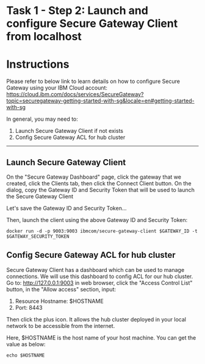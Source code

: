 # Task 1 - Step 2: Launch and configure Secure Gateway Client from localhost

Instructions
============

Please refer to below link to learn details on how to configure Secure Gateway using your IBM Cloud account:
https://cloud.ibm.com/docs/services/SecureGateway?topic=securegateway-getting-started-with-sg&locale=en#getting-started-with-sg

In general, you may need to:

1) Launch Secure Gateway Client if not exists
2) Config Secure Gateway ACL for hub cluster

---

## Launch Secure Gateway Client

On the "Secure Gateway Dashboard" page, click the gateway that we created, click the Clients tab, then click the Connect Client button. On the dialog, copy the Gateway ID and Security Token that will be used to launch the Secure Gateway Client

Let's save the Gateway ID and Security Token...

<!--
var::set-required "Gateway ID" "GATEWAY_ID"
var::set-required "Security Token" "GATEWAY_SECURITY_TOKEN"
var::save "GATEWAY_ID"
var::save "GATEWAY_SECURITY_TOKEN"
-->

Then, launch the client using the above Gateway ID and Security Token:

```shell
docker run -d -p 9003:9003 ibmcom/secure-gateway-client $GATEWAY_ID -t $GATEWAY_SECURITY_TOKEN
```

## Config Secure Gateway ACL for hub cluster

Secure Gateway Client has a dashboard which can be used to manage connections. We will use this dashboard to config ACL for our hub cluster. Go to: http://127.0.0.1:9003 in web browser, click the "Access Control List" button, in the "Allow access" section, input:

1) Resource Hostname: $HOSTNAME
2) Port: 8443

Then click the plus icon. It allows the hub cluster deployed in your local network to be accessible from the internet.

Here, $HOSTNAME is the host name of your host machine. You can get the value as below:

```shell
echo $HOSTNAME
```
